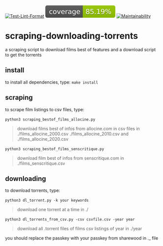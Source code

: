[![Test-Lint-Format](https://github.com/aurelpere/python-scraping-downloading-torrents/actions/workflows/blank.yml/badge.svg)](https://github.com/aurelpere/python-scraping-downloading-torrents/actions/workflows/blank.yml) ![test-coverage badge](./coverage-badge.svg) [![Maintainability](https://api.codeclimate.com/v1/badges/e502e3b52b4f990dd355/maintainability)](https://codeclimate.com/github/aurelpere/python-scraping-downloading-torrents/maintainability) 


# scraping-downloading-torrents
a scraping script to download films best of features and a download script to get the torrents


## install
to install all dependencies, type:
`make install`

## scraping
to scrape film listings to csv files, type:

`python3 scraping_bestof_films_allocine.py`
>download films best of infos from allocine.com in csv files in ./films_allocine_2000.csv
>./films_allocine_2010.csv and ./films_allocine_2020.csv

`python3 scraping_bestof_films_senscritique.py`
>download film best of infos from senscritique.com in ./films_senscritique.csv

## downloading
to download torrents, type:

`python3 dl_torrent.py -k your keywords`
>download one torrent at a time in ./

`python3 dl_torrents_from_csv.py -csv csvfile.csv -year year`
>download all .torrent files of films csv listings of year in ./year

you should replace the passkey with your passkey from sharewood in ._ file
